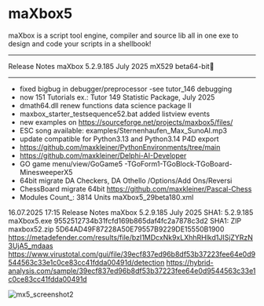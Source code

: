 # maXbox5
maXbox is a script tool engine, compiler and source lib all in one exe to design and code your scripts in a shellbook!

*****************************************************************
Release Notes maXbox 5.2.9.185 July 2025 mX529 beta64-bit🐞
*****************************************************************
- fixed bigbug in debugger/preprocessor -see tutor_146 debugging
- now 151 Tutorials ex.: Tutor 149 Statistic Package, July 2025
- dmath64.dll renew functions data science package II
- maxbox_starter_testsequence52.bat added listview events
- new examples on https://sourceforge.net/projects/maxbox5/files/
- ESC song available: examples/Sternenhaufen_Max_SunoAI.mp3
- update compatible for Python3.13 and Python3.14 P4D export
- https://github.com/maxkleiner/PythonEnvironments/tree/main
- https://github.com/maxkleiner/Delphi-AI-Developer
- GO game menu/view/GoGame5 -TGoForm1-TGoBlock-TGoBoard-MinesweeperX5
- 64bit migrate DA Checkers, DA Othello /Options/Add Ons/Reversi
- ChessBoard migrate 64bit https://github.com/maxkleiner/Pascal-Chess
- Modules Count_: 3814 Units maXbox5_29beta180.xml

16.07.2025 17:15
Release Notes maXbox 5.2.9.185 July 2025 
SHA1: 5.2.9.185 maXbox5.exe 9552512734b31fcfd169b865daf4fc2a7878c3d2
SHA1: ZIP maxbox52.zip 5D64AD49F87228A50E79557B9229DE15550B1900 
https://metadefender.com/results/file/bzI1MDcxNk9xLXhhRHlkd1JISjZYRzN3UjA5_mdaas
https://www.virustotal.com/gui/file/39ecf837ed96b8df53b37223fee64e0d9544563c33e1c0ce83cc41fdda00491d/detection
https://hybrid-analysis.com/sample/39ecf837ed96b8df53b37223fee64e0d9544563c33e1c0ce83cc41fdda00491d

![mx5_screenshot2](https://github.com/user-attachments/assets/7afbb643-5d5f-4001-ab98-e3be1c791b8f)

